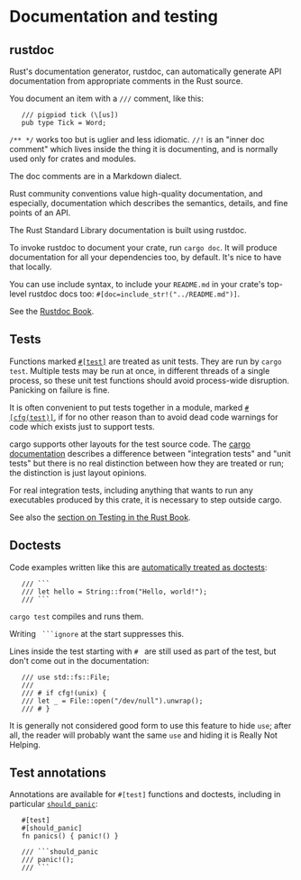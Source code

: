 Documentation and testing
=========================

[comment]: # ( Copyright 2021 Ian Jackson and contributors  )
[comment]: # ( SPDX-License-Identifier: MIT                 )
[comment]: # ( There is NO WARRANTY.                        )

rustdoc
-------

Rust's documentation generator, rustdoc,
can automatically generate API documentation
from appropriate comments in the Rust source.

You document an item with a `///` comment, like this:


```
   /// pigpiod tick (\[us])
   pub type Tick = Word;
```

`/** */` works too but is uglier and less idiomatic.
`//!` is an "inner doc comment" which lives inside
the thing it is documenting,
and is normally used only for crates and modules.

The doc comments are in a Markdown dialect.

Rust community conventions value high-quality documentation,
and especially, documentation which describes
the semantics, details, and fine points of an API.

The Rust Standard Library documentation is built using rustdoc.

To invoke rustdoc to document your crate, run `cargo doc`.
It will produce documentation for all your dependencies too,
by default.
It's nice to have that locally.

You can use include syntax,
to include your `README.md`
in your crate's top-level rustdoc docs too:
`#[doc=include_str!("../README.md")]`.

See the [Rustdoc Book](https://doc.rust-lang.org/rustdoc/).


Tests
-----

Functions marked
[`#[test]`](https://doc.rust-lang.org/reference/attributes/testing.html)
are treated as unit tests.
They are run by `cargo test`.
Multiple tests may be run at once,
in different threads of a single process,
so these unit test functions should avoid process-wide disruption.
Panicking on failure is fine.

It is often convenient to put tests together in a module,
marked
[`#[cfg(test)]`](https://doc.rust-lang.org/reference/conditional-compilation.html),
if for no other reason than to avoid dead code warnings
for code which exists just to support tests.

cargo supports other layouts for the test source code.
The
[cargo documentation](https://doc.rust-lang.org/cargo/reference/cargo-targets.html?highlight=test#tests)
describes
a difference between "integration tests" and "unit tests"
but there is no real distinction between how they are treated or run;
the distinction is just layout opinions.

For real integration tests,
including anything that wants to run any executables
produced by this crate,
it is necessary to step outside cargo.

See also the
[section on Testing in the Rust Book](https://doc.rust-lang.org/book/ch11-00-testing.html).


Doctests
--------

Code examples written like this are
[automatically treated as doctests](https://doc.rust-lang.org/book/ch14-02-publishing-to-crates-io.html#documentation-comments-as-tests):


```
   /// ```
   /// let hello = String::from("Hello, world!");
   /// ```
```

`cargo test` compiles and runs them.

Writing ` ```ignore` at the start suppresses this.

Lines inside the test starting with `# ` are
still used as part of the test,
but don't come out in the documentation:

```
   /// use std::fs::File;
   ///
   /// # if cfg!(unix) {
   /// let _ = File::open("/dev/null").unwrap();
   /// # }
```

It is generally not considered good form
to use this feature to hide `use`;
after all,
the reader will probably want the same `use`
and hiding it is Really Not Helping.


Test annotations
----------------

Annotations are available for `#[test]` functions and doctests,
including in particular
[`should_panic`](https://doc.rust-lang.org/reference/attributes/testing.html#the-should_panic-attribute):

```
   #[test]
   #[should_panic]
   fn panics() { panic!() }
```

```
   /// ```should_panic
   /// panic!();
   /// ```
```
